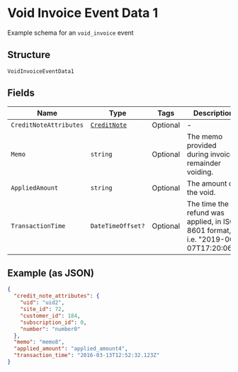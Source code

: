 
# Void Invoice Event Data 1

Example schema for an `void_invoice` event

## Structure

`VoidInvoiceEventData1`

## Fields

| Name | Type | Tags | Description |
|  --- | --- | --- | --- |
| `CreditNoteAttributes` | [`CreditNote`](../../doc/models/credit-note.md) | Optional | - |
| `Memo` | `string` | Optional | The memo provided during invoice remainder voiding. |
| `AppliedAmount` | `string` | Optional | The amount of the void. |
| `TransactionTime` | `DateTimeOffset?` | Optional | The time the refund was applied, in ISO 8601 format, i.e. "2019-06-07T17:20:06Z" |

## Example (as JSON)

```json
{
  "credit_note_attributes": {
    "uid": "uid2",
    "site_id": 72,
    "customer_id": 184,
    "subscription_id": 0,
    "number": "number0"
  },
  "memo": "memo8",
  "applied_amount": "applied_amount4",
  "transaction_time": "2016-03-13T12:52:32.123Z"
}
```

